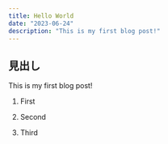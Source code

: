 ```yaml
---
title: Hello World
date: "2023-06-24"
description: "This is my first blog post!"
---
```


## 見出し

This is my first blog post!

1. First

2. Second

3. Third
